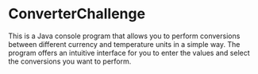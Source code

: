 # ConverterChallenge
This is a Java console program that allows you to perform conversions between different currency and temperature units in a simple way. The program offers an intuitive interface for you to enter the values and select the conversions you want to perform.
